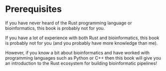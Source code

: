 # Prerequisites
If you have never heard of the Rust programming language or bioinformatics, this book is probably not for you.

If you have a lot of experience with both Rust and bioinformatics, this book is probably not for you (and you probably have more knowledge than me).

However, if you know a bit about bioinformatics and have worked with programming languages such as Python or C++ then this book will give you an introduction to the Rust ecosystem for building bioinformatic pipelines!
